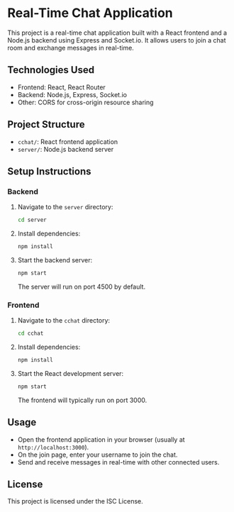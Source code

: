# Real-Time Chat Application

This project is a real-time chat application built with a React frontend and a Node.js backend using Express and Socket.io. It allows users to join a chat room and exchange messages in real-time.

## Technologies Used

- Frontend: React, React Router
- Backend: Node.js, Express, Socket.io
- Other: CORS for cross-origin resource sharing

## Project Structure

- `cchat/`: React frontend application
- `server/`: Node.js backend server

## Setup Instructions

### Backend

1. Navigate to the `server` directory:
   ```bash
   cd server
   ```
2. Install dependencies:
   ```bash
   npm install
   ```
3. Start the backend server:
   ```bash
   npm start
   ```
   The server will run on port 4500 by default.

### Frontend

1. Navigate to the `cchat` directory:
   ```bash
   cd cchat
   ```
2. Install dependencies:
   ```bash
   npm install
   ```
3. Start the React development server:
   ```bash
   npm start
   ```
   The frontend will typically run on port 3000.

## Usage

- Open the frontend application in your browser (usually at `http://localhost:3000`).
- On the join page, enter your username to join the chat.
- Send and receive messages in real-time with other connected users.

## License

This project is licensed under the ISC License.
